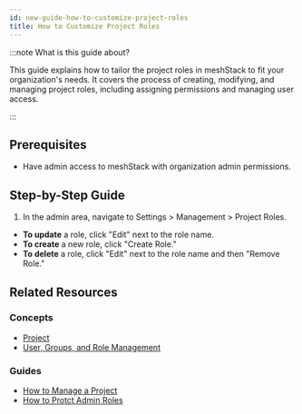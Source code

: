 ```yaml
---
id: new-guide-how-to-customize-project-roles
title: How to Customize Project Roles
---
```


:::note What is this guide about?

This guide explains how to tailor the project roles in meshStack to fit your organization's needs. It covers the process of creating, modifying, and managing project roles, including assigning permissions and managing user access.

:::

## Prerequisites

- Have admin access to meshStack with organization admin permissions.

## Step-by-Step Guide

1. In the admin area, navigate to Settings > Management > Project Roles.

- **To update** a role, click "Edit" next to the role name.
- **To create** a new role, click "Create Role."
- **To delete** a role, click "Edit" next to the role name and then "Remove Role."

## Related Resources

### Concepts

- [Project](new-concept-project.md)
- [User, Groups, and Role Management](new-concept-user-groups-and-role-management.md)

### Guides

- [How to Manage a Project](new-guide-how-to-manage-a-project.md)
- [How to Protct Admin Roles](new-guide-how-to-protect-admin-roles.md)
